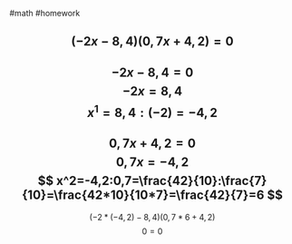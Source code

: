 #math #homework 

$$
(-2x-8,4)(0,7x+4,2)=0
$$
---
$$
-2x-8,4=0
$$
$$
-2x=8,4
$$
$$
x^1=8,4:(-2)=-4,2
$$
---
$$
0,7x+4,2=0
$$
$$
0,7x=-4,2
$$
$$
x^2=-4,2:0,7=\frac{42}{10}:\frac{7}{10}=\frac{42*10}{10*7}=\frac{42}{7}=6
$$
---
$$
(-2*(-4,2)-8,4)(0,7*6+4,2)
$$
$$
0=0
$$
